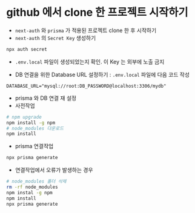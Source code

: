 # github 에서 clone 한 프로젝트 시작하기

- `next-auth` 와 `prisma` 가 적용된 프로젝트 clone 한 후 시작하기
- `next-auth` 의 `Secret Key` 생성하기

```bash
npx auth secret
```

- `.env.local` 파일이 생성되었는지 확인. 이 Key 는 외부에 노출 금지

- DB 연결을 위한 Database URL 설정하기 : `.env.local` 파일에 다음 코드 작성

```
DATABASE_URL="mysql://root:DB_PASSWORD@localhost:3306/mydb"
```

- prisma 와 DB 연결 재 설정
- 사전작업

```bash
# npm upgrade
npm install -g npm
# node_modules 다운로드
npm install
```

- prisma 연결작업

```bash
npx prisma generate
```

- 연결작업에서 오류가 발생하는 경우

```bash
# node_modules 폴더 삭제
rm -rf node_modules
npm instal -g npm
npm install
npx prisma generate
```
